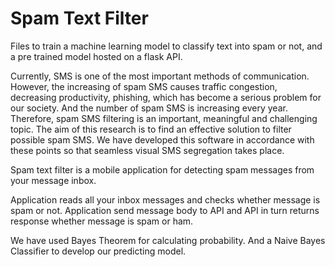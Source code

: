 # Spam Text Filter
Files to train a machine learning model to classify text into spam or not, and a pre trained model hosted on a flask API.

Currently, SMS is one of the most important methods of communication.
However, the increasing of spam SMS causes traffic congestion, decreasing
productivity, phishing, which has become a serious problem for our society. And
the number of spam SMS is increasing every year. Therefore, spam SMS filtering
is an important, meaningful and challenging topic. The aim of this research is to
find an effective solution to filter possible spam SMS. We have developed this
software in accordance with these points so that seamless visual SMS segregation
takes place.

Spam text filter is a mobile application for detecting spam messages from your
message inbox.

Application reads all your inbox messages and checks whether message is spam
or not. Application send message body to API and API in turn returns response
whether message is spam or ham.

We have used Bayes Theorem for calculating probability. And a Naive Bayes
Classifier to develop our predicting model.
